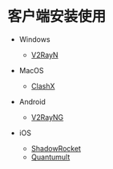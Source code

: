 # 客户端安装使用

* Windows
  * [V2RayN ](win/v2rayn.md)
* MacOS
  * [ClashX ](macos/clashx.md)
* Android
  * [V2RayNG ](android/v2rayng.md)
* iOS

  * [ShadowRocket ](ios/shadowrocket.md)
  * [Quantumult ](ios/quantumult.md)

